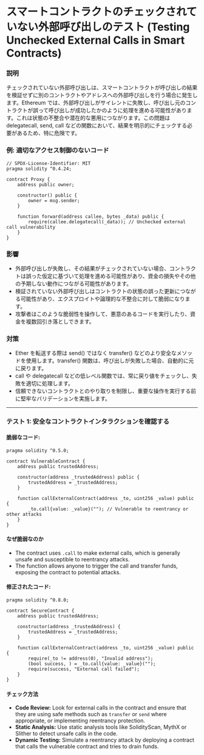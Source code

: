 # スマートコントラクトのチェックされていない外部呼び出しのテスト (Testing Unchecked External Calls in Smart Contracts)


### **説明**

チェックされていない外部呼び出しは、スマートコントラクトが呼び出しの結果を検証せずに別のコントラクトやアドレスへの外部呼び出しを行う場合に発生します。Ethereum では、外部呼び出しがサイレントに失敗し、呼び出し元のコントラクトが誤って呼び出しが成功したかのように処理を進める可能性があります。これは状態の不整合や潜在的な悪用につながります。この問題は delegatecall, send, call などの関数において、結果を明示的にチェックする必要があるため、特に危険です。

### **例: 適切なアクセス制御のないコード**

```solidity
// SPDX-License-Identifier: MIT
pragma solidity ^0.4.24;

contract Proxy {
    address public owner;

    constructor() public {
        owner = msg.sender;
    }

    function forward(address callee, bytes _data) public {
        require(callee.delegatecall(_data)); // Unchecked external call vulnerability
    }
}
```
### **影響**

- 外部呼び出しが失敗し、その結果がチェックされていない場合、コントラクトは誤った仮定に基づいて処理を進める可能性があり、資金の損失やその他の予期しない動作につながる可能性があります。
- 検証されていない外部呼び出しはコントラクトの状態の誤った更新につながる可能性があり、エクスプロイトや論理的な不整合に対して脆弱になります。
- 攻撃者はこのような脆弱性を操作して、悪意のあるコードを実行したり、資金を複数回引き落としできます。


### **対策**


- Ether を転送する際は send() ではなく transfer() などのより安全なメソッドを使用します。transfer() 関数は、呼び出しが失敗した場合、自動的に元に戻ります。
- call や delegatecall などの低レベル関数では、常に戻り値をチェックし、失敗を適切に処理します。
- 信頼できないコントラクトとのやり取りを制限し、重要な操作を実行する前に堅牢なバリデーションを実施します。

---

### **テスト 1: 安全なコントラクトインタラクションを確認する**

#### 脆弱なコード:

```solidity
pragma solidity ^0.5.0;

contract VulnerableContract {
    address public trustedAddress;

    constructor(address _trustedAddress) public {
        trustedAddress = _trustedAddress;
    }

    function callExternalContract(address _to, uint256 _value) public {
        _to.call{value: _value}(""); // Vulnerable to reentrancy or other attacks
    }
}
```

#### **なぜ脆弱なのか**
- The contract uses `.call` to make external calls, which is generally unsafe and susceptible to reentrancy attacks.
- The function allows anyone to trigger the call and transfer funds, exposing the contract to potential attacks.


#### 修正されたコード:

```solidity
pragma solidity ^0.8.0;

contract SecureContract {
    address public trustedAddress;

    constructor(address _trustedAddress) {
        trustedAddress = _trustedAddress;
    }

    function callExternalContract(address _to, uint256 _value) public {
        require(_to != address(0), "Invalid address");
        (bool success, ) = _to.call{value: _value}("");
        require(success, "External call failed");
    }
}
```
#### **チェック方法**
- **Code Review:** Look for external calls in the contract and ensure that they are using safe methods such as `transfer` or `send` where appropriate, or implementing reentrancy protection.
- **Static Analysis:** Use static analysis tools like SolidityScan, MythX or Slither to detect unsafe calls in the code.
- **Dynamic Testing:** Simulate a reentrancy attack by deploying a contract that calls the vulnerable contract and tries to drain funds.
